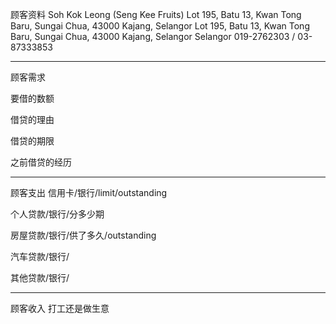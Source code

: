 顾客资料
Soh Kok Leong (Seng Kee Fruits) Lot 195, Batu 13, Kwan Tong Baru, Sungai Chua, 43000 Kajang, Selangor Lot 195, Batu 13, Kwan Tong Baru, Sungai Chua, 43000 Kajang, Selangor Selangor 019-2762303 / 03-87333853


-----------------
顾客需求


要借的数额

借贷的理由

借贷的期限

之前借贷的经历


--------------
顾客支出
信用卡/银行/limit/outstanding


个人贷款/银行/分多少期

房屋贷款/银行/供了多久/outstanding

汽车贷款/银行/


其他贷款/银行/

-----------
顾客收入
打工还是做生意

